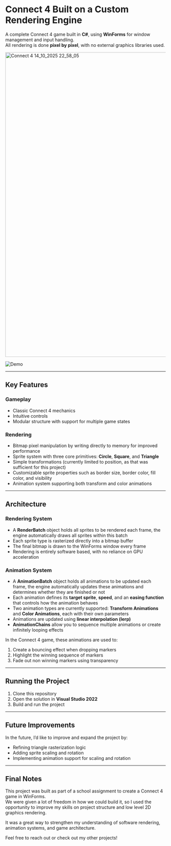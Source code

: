 # **Connect 4 Built on a Custom Rendering Engine**

A complete Connect 4 game built in **C#**, using **WinForms** for window management and input handling.  
All rendering is done **pixel by pixel**, with no external graphics libraries used.

<img width="1380" height="957" alt="Connect 4 14_10_2025 22_58_05" src="https://github.com/user-attachments/assets/4aa30805-da8c-4328-9fb1-27a254c80b78" />

![Demo](https://github.com/user-attachments/assets/6c9c54b2-9c5a-4e66-84c4-83e786b5a69d)

---

## **Key Features**

### **Gameplay**
- Classic Connect 4 mechanics
- Intuitive controls  
- Modular structure with support for multiple game states  

### **Rendering**
- Bitmap pixel manipulation by writing directly to memory for improved performance  
- Sprite system with three core primitives: **Circle**, **Square**, and **Triangle**  
- Simple transformations (currently limited to position, as that was sufficient for this project)  
- Customizable sprite properties such as border size, border color, fill color, and visibility  
- Animation system supporting both transform and color animations  

---

## **Architecture**

### **Rendering System**
- A **RenderBatch** object holds all sprites to be rendered each frame, the engine automatically draws all sprites within this batch  
- Each sprite type is rasterized directly into a bitmap buffer  
- The final bitmap is drawn to the WinForms window every frame  
- Rendering is entirely software based, with no reliance on GPU acceleration  

### **Animation System**
- A **AnimationBatch** object holds all animations to be updated each frame, the engine automatically updates these animations and determines whether they are finished or not
- Each animation defines its **target sprite**, **speed**, and an **easing function** that controls how the animation behaves  
- Two animation types are currently supported: **Transform Animations** and **Color Animations**, each with their own parameters  
- Animations are updated using **linear interpolation (lerp)**  
- **AnimationChains** allow you to sequence multiple animations or create infinitely looping effects  

In the Connect 4 game, these animations are used to:
1. Create a bouncing effect when dropping markers  
2. Highlight the winning sequence of markers  
3. Fade out non winning markers using transparency  

---

## **Running the Project**

1. Clone this repository  
2. Open the solution in **Visual Studio 2022**  
3. Build and run the project  

---

## **Future Improvements**

In the future, I’d like to improve and expand the project by:
- Refining triangle rasterization logic  
- Adding sprite scaling and rotation  
- Implementing animation support for scaling and rotation  

---

## **Final Notes**

This project was built as part of a school assignment to create a Connect 4 game in WinForms.  
We were given a lot of freedom in how we could build it, so I used the opportunity to improve my skills on project structure and low level 2D graphics rendering.  

It was a great way to strengthen my understanding of software rendering, animation systems, and game architecture.  

Feel free to reach out or check out my other projects!

